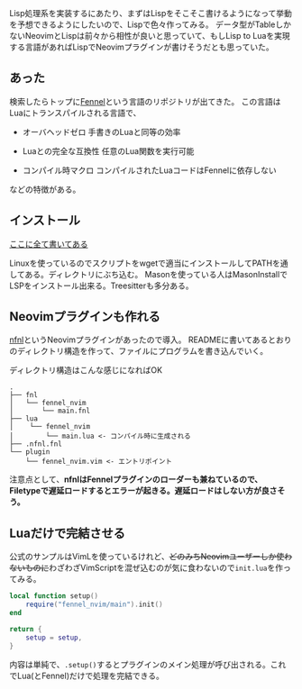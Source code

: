 Lisp処理系を実装するにあたり、まずはLispをそこそこ書けるようになって挙動を予想できるようにしたいので、Lispで色々作ってみる。
データ型がTableしかないNeovimとLispは前々から相性が良いと思っていて、もしLisp to Luaを実現する言語があればLispでNeovimプラグインが書けそうだとも思っていた。
## あった
検索したらトップに[Fennel](https://github.com/bakpakin/Fennel)という言語のリポジトリが出てきた。
この言語はLuaにトランスパイルされる言語で、

- オーバヘッドゼロ
手書きのLuaと同等の効率

- Luaとの完全な互換性
任意のLua関数を実行可能

- コンパイル時マクロ
コンパイルされたLuaコードはFennelに依存しない

などの特徴がある。

## インストール
[ここに全て書いてある](https://github.com/bakpakin/Fennel/blob/main/setup.md)

Linuxを使っているのでスクリプトをwgetで適当にインストールしてPATHを通してある。ディレクトリにぶち込む。
Masonを使っている人はMasonInstallでLSPをインストール出来る。Treesitterも多分ある。
## Neovimプラグインも作れる
[nfnl](https://github.com/Olical/nfnl)というNeovimプラグインがあったので導入。
READMEに書いてあるとおりのディレクトリ構造を作って、ファイルにプログラムを書き込んでいく。

ディレクトリ構造はこんな感じになればOK
```
.
├── fnl
│   └── fennel_nvim
│       └── main.fnl
├── lua
│    └── fennel_nvim
│        └── main.lua <- コンパイル時に生成される
├── .nfnl.fnl
└── plugin
    └── fennel_nvim.vim <- エントリポイント
```

注意点として、**nfnlはFennelプラグインのローダーも兼ねているので、Filetypeで遅延ロードするとエラーが起きる。遅延ロードはしない方が良さそう。**

## Luaだけで完結させる
公式のサンプルはVimLを使っているけれど、~~どのみちNeovimユーザーしか使わないものに~~わざわざVimScriptを混ぜ込むのが気に食わないので`init.lua`を作ってみる。

```lua
local function setup()
	require("fennel_nvim/main").init()
end

return {
	setup = setup,
}
```
内容は単純で、`.setup()`するとプラグインのメイン処理が呼び出される。これでLua(とFennel)だけで処理を完結できる。